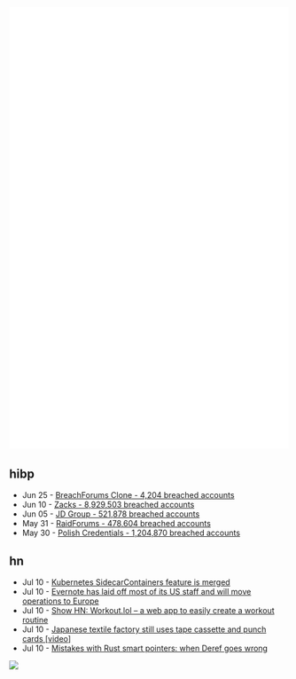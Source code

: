 ![Metrics](https://raw.githubusercontent.com/phixion/phixion/master/metrics.svg)

## hibp

<!--
for https://github.com/phixion/phixion/blob/main/.github/workflows/feeds.yml
-->
<!--START_SECTION:haveibeenpwnd-->
- Jun 25 - [BreachForums Clone - 4,204 breached accounts](https://haveibeenpwned.com/PwnedWebsites#BreachForumsClone)
- Jun 10 - [Zacks - 8,929,503 breached accounts](https://haveibeenpwned.com/PwnedWebsites#Zacks)
- Jun 05 - [JD Group - 521,878 breached accounts](https://haveibeenpwned.com/PwnedWebsites#JDGroup)
- May 31 - [RaidForums - 478,604 breached accounts](https://haveibeenpwned.com/PwnedWebsites#RaidForums)
- May 30 - [Polish Credentials - 1,204,870 breached accounts](https://haveibeenpwned.com/PwnedWebsites#PolishCredentials)
<!--END_SECTION:haveibeenpwnd-->

## hn

<!--
for https://github.com/phixion/phixion/blob/main/.github/workflows/feeds.yml
-->
<!--START_SECTION:hn-->
- Jul 10 - [Kubernetes SidecarContainers feature is merged](https://github.com/kubernetes/kubernetes/pull/116429)
- Jul 10 - [Evernote has laid off most of its US staff and will move operations to Europe](https://www.theverge.com/2023/7/9/23789012/evernote-layoff-us-staff-bending-spoons-note-taking-app)
- Jul 10 - [Show HN: Workout.lol – a web app to easily create a workout routine](https://workout.lol)
- Jul 10 - [Japanese textile factory still uses tape cassette and punch cards [video]](https://www.youtube.com/watch?v=zWJZFQHklBg)
- Jul 10 - [Mistakes with Rust smart pointers: when Deref goes wrong](https://www.fuzzypixelz.com/blog/deref-confusion/)
<!--END_SECTION:hn-->

<!--
for https://yhype.me
-->
![](https://hit.yhype.me/github/profile?user_id=13013670)
